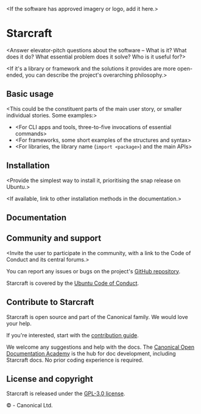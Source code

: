 <If the software has approved imagery or logo, add it here.>

# Starcraft

<Include the build status badges.>

<Answer elevator-pitch questions about the software – What is it? What does it do? What
essential problem does it solve? Who is it useful for?>

<If it's a library or framework and the solutions it provides are more open-ended, you
can describe the project's overarching philosophy.>

## Basic usage

<Show the essence of the product with carefully-chosen examples of it in use. Give the
prospective user a sense of what the software _feels_ like.>

<This could be the constituent parts of the main user story, or smaller individual
stories. Some examples:>

- <For CLI apps and tools, three-to-five invocations of essential commands>
- <For frameworks, some short examples of the structures and syntax>
- <For libraries, the library name (`import <package>`) and the main APIs>

## Installation

<Briefly describe what platforms the software is supported on.>

<Provide the simplest way to install it, prioritising the snap release on Ubuntu.>

<If available, link to other installation methods in the documentation.>

## Documentation

<Encourage the reader to start their journey with the documentation and link to it.>

## Community and support

<Invite the user to participate in the community, with a link to the Code of Conduct and
its central forums.>

You can report any issues or bugs on the project's [GitHub
repository](https://github.com/canonical/starcraft/issues).

Starcraft is covered by the [Ubuntu Code of
Conduct](https://ubuntu.com/community/docs/ethos/code-of-conduct).

## Contribute to Starcraft

Starcraft is open source and part of the Canonical family. We would love your help.

If you're interested, start with the [contribution guide](HACKING.md).

We welcome any suggestions and help with the docs. The [Canonical Open Documentation
Academy](https://github.com/canonical/open-documentation-academy) is the hub for doc
development, including Starcraft docs. No prior coding experience is required.

## License and copyright

Starcraft is released under the [GPL-3.0 license](LICENSE).

© <start year>-<current year> Canonical Ltd.

